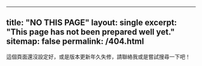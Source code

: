   ---
  title: "NO THIS PAGE"
  layout: single
  excerpt: "This page has not been prepared well yet."
  sitemap: false
  permalink: /404.html
  ---


  這個頁面還沒設定好，或是版本更新年久失修，請聯絡我或是嘗試搜尋一下吧！

  <script type="text/javascript">
    var GOOG_FIXURL_LANG = 'zh-TW';
    var GOOG_FIXURL_SITE = 'https://min-sheng.github.io/'
  </script>
  <script type="text/javascript"
    src="//linkhelp.clients.google.com/tbproxy/lh/wm/fixurl.js">
  </script>
